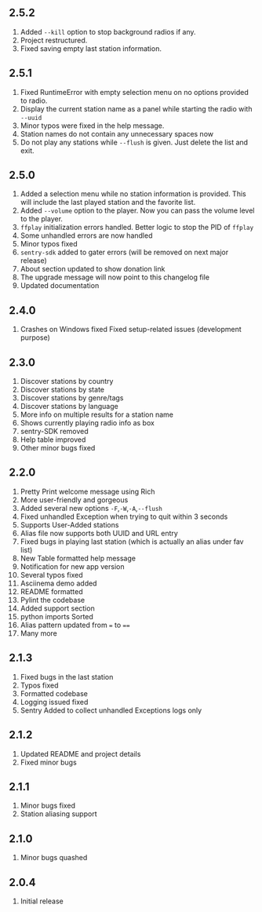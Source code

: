 ## 2.5.2

1. Added `--kill` option to stop background radios if any.
2. Project restructured.
3. Fixed saving empty last station information.



## 2.5.1

1. Fixed RuntimeError with empty selection menu on no options provided to radio.
2. Display the current station name as a panel while starting the radio with `--uuid`
3. Minor typos were fixed in the help message.
4. Station names do not contain any unnecessary spaces now
5. Do not play any stations while `--flush` is given. Just delete the list and exit.

## 2.5.0

1. Added a selection menu while no station information is provided. This will include the last played station and the favorite list.
2. Added `--volume` option to the player. Now you can pass the volume level to the player.
3. `ffplay` initialization errors handled. Better logic to stop the PID of `ffplay`
4. Some unhandled errors are now handled
5. Minor typos fixed
6. `sentry-sdk` added to gater errors (will be removed on next major release)
7. About section updated to show donation link
8. The upgrade message will now point to this changelog file
9. Updated documentation

## 2.4.0

1. Crashes on Windows fixed
Fixed setup-related issues (development purpose)

## 2.3.0

1. Discover stations by country 
2. Discover stations by state
3. Discover stations by genre/tags
4. Discover stations by language
5. More info on multiple results for a station name
6. Shows currently playing radio info as box
7. sentry-SDK removed
8. Help table improved
9. Other minor bugs fixed

## 2.2.0

1. Pretty Print welcome message using Rich
2. More user-friendly and gorgeous
3. Added several new options `-F`,`-W`,`-A`,`--flush`
4. Fixed unhandled Exception when trying to quit within 3 seconds
5. Supports User-Added stations
6. Alias file now supports both UUID and URL entry
7. Fixed bugs in playing last station (which is actually an alias under fav list)
8. New Table formatted help message
9. Notification for new app version
10. Several typos fixed
11. Asciinema demo added
12. README formatted
13. Pylint the codebase
14. Added support section
15. python imports Sorted
16. Alias pattern updated from `=` to `==`
17. Many more

## 2.1.3

1. Fixed bugs in the last station
2. Typos fixed
3. Formatted codebase
4. Logging issued fixed
5. Sentry Added to collect unhandled Exceptions logs only


## 2.1.2

1. Updated README and project details
2. Fixed minor bugs

## 2.1.1

1. Minor bugs fixed
2. Station aliasing support

## 2.1.0

1. Minor bugs quashed

## 2.0.4

1. Initial release
